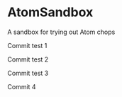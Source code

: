 # AtomSandbox
A sandbox for trying out Atom chops

Commit test 1

Commit test 2

Commit test 3

Commit 4
